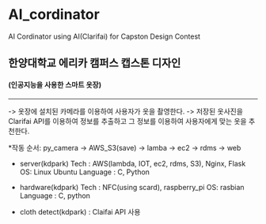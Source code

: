 # AI_cordinator
AI Cordinator using AI(Clarifai) for Capston Design Contest

## 한양대학교 에리카 캠퍼스 캡스톤 디자인 
#### (인공지능을 사용한 스마트 옷장)

<hr/>

-> 옷장에 설치된 카메라를 이용하여 사용자가 옷을 촬영한다. 
-> 저장된 옷사진을 Clarifai API를 이용하여 정보를 추출하고 그 정보를 이용하여 사용자에게 맞는 옷을 추천한다.

*작동 순서: py_camera -> AWS_S3(save) -> lamba -> ec2 -> rdms -> web 

- server(kdpark)
Tech : AWS(lambda, IOT, ec2, rdms, S3), Nginx, Flask
OS: Linux Ubuntu
Language : C, Python

- hardware(kdpark)
Tech : NFC(using scard), raspberry_pi
OS: rasbian
Language : C, python

- cloth detect(kdpark)
: Claifai API 사용




